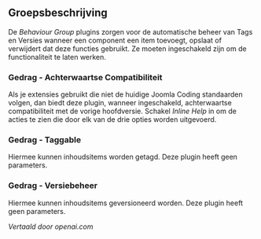 <!-- Filename: Chunk4x:Extensions_Plugin_Manager_Edit_Behaviour_Group  / Display title: Gedragsgroep -->

## Groepsbeschrijving

De *Behaviour Group* plugins zorgen voor de automatische beheer van Tags en Versies wanneer een component een item toevoegt, opslaat of verwijdert dat deze functies gebruikt. Ze moeten ingeschakeld zijn om de functionaliteit te laten werken.

### Gedrag - Achterwaartse Compatibiliteit

Als je extensies gebruikt die niet de huidige Joomla Coding standaarden volgen, dan biedt deze plugin, wanneer ingeschakeld, achterwaartse compatibiliteit met de vorige hoofdversie. Schakel *Inline Help* in om de acties te zien die door elk van de drie opties worden uitgevoerd.

### Gedrag - Taggable

Hiermee kunnen inhoudsitems worden getagd. Deze plugin heeft geen parameters.

### Gedrag - Versiebeheer

Hiermee kunnen inhoudsitems geversioneerd worden. Deze plugin heeft geen parameters.

*Vertaald door openai.com*

